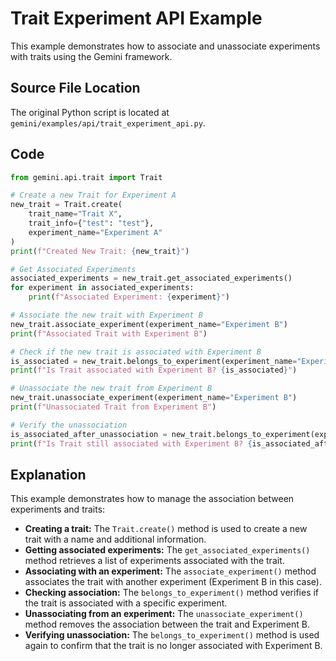 # Trait Experiment API Example

This example demonstrates how to associate and unassociate experiments with traits using the Gemini framework.

## Source File Location

The original Python script is located at `gemini/examples/api/trait_experiment_api.py`.

## Code

```python
from gemini.api.trait import Trait

# Create a new Trait for Experiment A
new_trait = Trait.create(
    trait_name="Trait X",
    trait_info={"test": "test"},
    experiment_name="Experiment A"
)
print(f"Created New Trait: {new_trait}")

# Get Associated Experiments
associated_experiments = new_trait.get_associated_experiments()
for experiment in associated_experiments:
    print(f"Associated Experiment: {experiment}")

# Associate the new trait with Experiment B
new_trait.associate_experiment(experiment_name="Experiment B")
print(f"Associated Trait with Experiment B")

# Check if the new trait is associated with Experiment B
is_associated = new_trait.belongs_to_experiment(experiment_name="Experiment B")
print(f"Is Trait associated with Experiment B? {is_associated}")

# Unassociate the new trait from Experiment B
new_trait.unassociate_experiment(experiment_name="Experiment B")
print(f"Unassociated Trait from Experiment B")

# Verify the unassociation
is_associated_after_unassociation = new_trait.belongs_to_experiment(experiment_name="Experiment B")
print(f"Is Trait still associated with Experiment B? {is_associated_after_unassociation}")
```

## Explanation

This example demonstrates how to manage the association between experiments and traits:

*   **Creating a trait:** The `Trait.create()` method is used to create a new trait with a name and additional information.
*   **Getting associated experiments:** The `get_associated_experiments()` method retrieves a list of experiments associated with the trait.
*   **Associating with an experiment:** The `associate_experiment()` method associates the trait with another experiment (Experiment B in this case).
*   **Checking association:** The `belongs_to_experiment()` method verifies if the trait is associated with a specific experiment.
*   **Unassociating from an experiment:** The `unassociate_experiment()` method removes the association between the trait and Experiment B.
*   **Verifying unassociation:** The `belongs_to_experiment()` method is used again to confirm that the trait is no longer associated with Experiment B.

